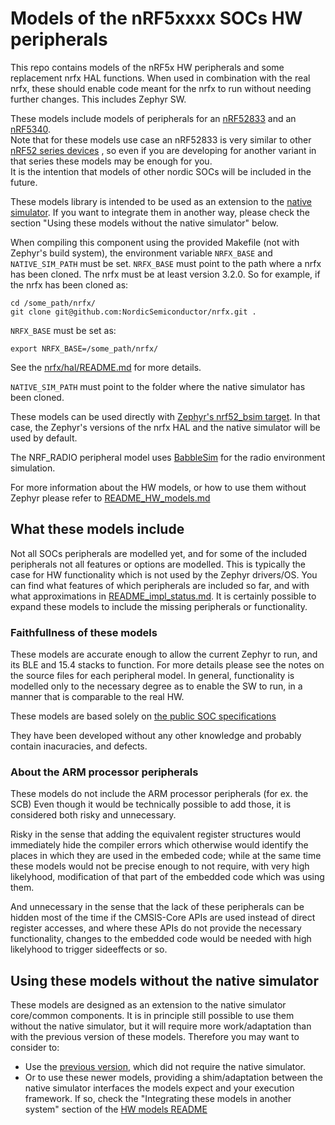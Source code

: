 # Models of the nRF5xxxx SOCs HW peripherals

This repo contains models of the nRF5x HW peripherals and some replacement nrfx
HAL functions. When used in combination with the real nrfx, these should enable code
meant for the nrfx to run without needing further changes.
This includes Zephyr SW.

These models include models of peripherals for an
[nRF52833](https://infocenter.nordicsemi.com/topic/struct_nrf52/struct/nrf52833.html?cp=5_1) 
and an [nRF5340](https://infocenter.nordicsemi.com/topic/struct_nrf53/struct/nrf5340.html?cp=4_0).
<br> Note that for these models use case an nRF52833 is very similar to other 
[nRF52 series devices](https://infocenter.nordicsemi.com/index.jsp?topic=%2Fstruct_nrf52%2Fstruct%2Fnrf52.html&cp=5)
, so even if you are developing for another variant in that series these models may be enough for
you.<br>
It is the intention that models of other nordic SOCs will be included in the future.

These models library is intended to be used as an extension to the
[native simulator](https://github.com/BabbleSim/native_simulator/).
If you want to integrate them in another way, please check the section
"Using these models without the native simulator" below.

When compiling this component using the provided Makefile (not with Zephyr's build system),
the environment variable `NRFX_BASE` and `NATIVE_SIM_PATH` must be set.
`NRFX_BASE` must point to the path where a nrfx has been cloned.
The nrfx must be at least version 3.2.0.
So for example, if the nrfx has been cloned as:

```
cd /some_path/nrfx/
git clone git@github.com:NordicSemiconductor/nrfx.git .
```
`NRFX_BASE` must be set as:

```
export NRFX_BASE=/some_path/nrfx/
```

See the [nrfx/hal/README.md](../src/nrfx/hal/README.md) for more details.

`NATIVE_SIM_PATH` must point to the folder where the native simulator has been cloned.

These models can be used directly with
[Zephyr's nrf52_bsim target](https://docs.zephyrproject.org/latest/boards/posix/nrf52_bsim/doc/index.html).
In that case, the Zephyr's versions of the nrfx HAL and the native simulator will be used by
default.

The NRF_RADIO peripheral model uses [BabbleSim](http://babblesim.github.io)
for the radio environment simulation.

For more information about the HW models, or how to use them without
Zephyr please refer to [README_HW_models.md](./README_HW_models.md)

## What these models include

Not all SOCs peripherals are modelled yet, and for some of the included peripherals
not all features or options are modelled. This is typically the case for HW functionality
which is not used by the Zephyr drivers/OS.
You can find what features of which peripherals are included so far, and with what approximations in
[README_impl_status.md](./README_impl_status.md).
It is certainly possible to expand these models to include the missing peripherals or functionality.

### Faithfullness of these models

These models are accurate enough to allow the current Zephyr to run, and
its BLE and 15.4 stacks to function. For more details please see the notes on the source
files for each peripheral model.
In general, functionality is modelled only to the necessary degree as to enable the SW to run,
in a manner that is comparable to the real HW.

These models are based solely on
[the public SOC specifications](https://infocenter.nordicsemi.com/topic/struct_nrf52/struct/nrf52833.html)

They have been developed without any other knowledge and probably contain
inacuracies, and defects.

### About the ARM processor peripherals

These models do not include the ARM processor peripherals (for ex. the SCB)
Even though it would be technically possible to add those, it is considered both
risky and unnecessary.

Risky in the sense that adding the equivalent register structures would
immediately hide the compiler errors which otherwise would identify the places
in which they are used in the embeded code; while at the same time these models
would not be precise enough to not require, with very high likelyhood,
modification of that part of the embedded code which was using them.

And unnecessary in the sense that the lack of these peripherals can be hidden
most of the time if the CMSIS-Core APIs are used instead of direct register
accesses, and where these APIs do not provide the necessary functionality,
changes to the embedded code would be needed with high likelyhood to trigger
sideeffects or so.

## Using these models without the native simulator

These models are designed as an extension to the native simulator core/common components.
It is in principle still possible to use them without the native simulator, but it will
require more work/adaptation than with the previous version of these models.
Therefore you may want to consider to:

* Use the [previous version](https://github.com/BabbleSim/ext_NRF52_hw_models),
  which did not require the native simulator.
* Or to use these newer models, providing a shim/adaptation between the native simulator
  interfaces the models expect and your execution framework. If so, check the
  "Integrating these models in another system" section of the
  [HW models README](README_HW_models.md)

